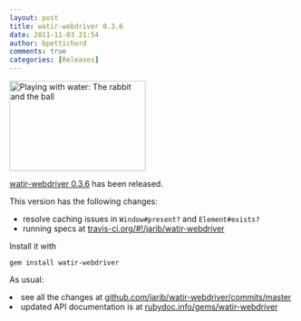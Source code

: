 ```yaml
---
layout: post
title: watir-webdriver 0.3.6
date: 2011-11-03 21:54
author: bpettichord
comments: true
categories: [Releases]
---
```

<a href="http://www.flickr.com/photos/johnkay/5528593758/" title="Playing with water: The rabbit and the ball by Images by John 'K', on Flickr"><img src="http://farm6.static.flickr.com/5176/5528593758_cc05248691_m.jpg" width="240" height="159" alt="Playing with water: The rabbit and the ball"></a>

<a href="https://rubygems.org/gems/watir-webdriver">watir-webdriver 0.3.6</a> has been released.
<!--more-->

This version has the following changes:
<ul>
<li>resolve caching issues in <code>Window#present?</code> and <code>Element#exists?</code></li>
<li>running specs at <a href="http://travis-ci.org/#!/jarib/watir-webdriver">travis-ci.org/#!/jarib/watir-webdriver</a></li>
</ul>

Install it with

<code>gem install watir-webdriver</code>

As usual:

<li>see all the changes at <a href="https://github.com/jarib/watir-webdriver/commits/master/">github.com/jarib/watir-webdriver/commits/master</a></li>
<li>updated API documentation is at <a href="http://rubydoc.info/gems/watir-webdriver">rubydoc.info/gems/watir-webdriver</a></li>

